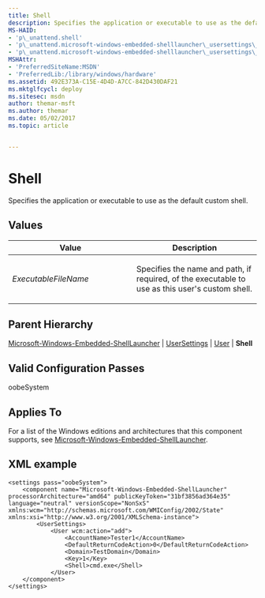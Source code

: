 ```yaml
---
title: Shell
description: Specifies the application or executable to use as the default custom shell.
MS-HAID:
- 'p\_unattend.shell'
- 'p\_unattend.microsoft-windows-embedded-shelllauncher\_usersettings\_shell'
- 'p\_unattend.microsoft-windows-embedded-shelllauncher\_usersettings\_user\_shell'
MSHAttr:
- 'PreferredSiteName:MSDN'
- 'PreferredLib:/library/windows/hardware'
ms.assetid: 492E373A-C15E-4D4D-A7CC-842D430DAF21
ms.mktglfcycl: deploy
ms.sitesec: msdn
author: themar-msft
ms.author: themar
ms.date: 05/02/2017
ms.topic: article


---
```


# Shell


Specifies the application or executable to use as the default custom shell.

## Values


<table>
<colgroup>
<col width="50%" />
<col width="50%" />
</colgroup>
<thead>
<tr class="header">
<th>Value</th>
<th>Description</th>
</tr>
</thead>
<tbody>
<tr class="odd">
<td><p><em>ExecutableFileName</em></p></td>
<td><p>Specifies the name and path, if required, of the executable to use as this user&#39;s custom shell.</p></td>
</tr>
</tbody>
</table>

 

## Parent Hierarchy


[Microsoft-Windows-Embedded-ShellLauncher](microsoft-windows-embedded-shelllauncher.md) | [UserSettings](microsoft-windows-embedded-shelllauncher-usersettings.md) | [User](microsoft-windows-embedded-shelllauncher-usersettings-user.md) | **Shell**

## Valid Configuration Passes


oobeSystem

## Applies To


For a list of the Windows editions and architectures that this component supports, see [Microsoft-Windows-Embedded-ShellLauncher](microsoft-windows-embedded-shelllauncher.md).

## XML example


```
<settings pass="oobeSystem">
    <component name="Microsoft-Windows-Embedded-ShellLauncher" processorArchitecture="amd64" publicKeyToken="31bf3856ad364e35" language="neutral" versionScope="NonSxS" xmlns:wcm="http://schemas.microsoft.com/WMIConfig/2002/State" xmlns:xsi="http://www.w3.org/2001/XMLSchema-instance">
        <UserSettings>
            <User wcm:action="add">
                <AccountName>Tester1</AccountName>
                <DefaultReturnCodeAction>0</DefaultReturnCodeAction>
                <Domain>TestDomain</Domain>
                <Key>1</Key>
                <Shell>cmd.exe</Shell>
            </User>
    </component>
</settings>
```

 

 






